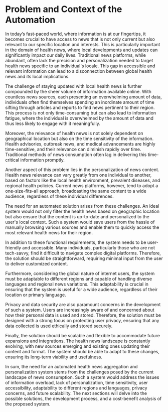 # Problem and Context of the Automation

In today’s fast-paced world, where information is at our fingertips, it becomes crucial to have access to news that is not only current but also relevant to our specific location and interests. This is particularly important in the domain of health news, where local developments and updates can significantly impact our daily lives. Traditional news platforms, while abundant, often lack the precision and personalization needed to target health news specific to an individual's locale. This gap in accessible and relevant information can lead to a disconnection between global health news and its local implications.

The challenge of staying updated with local health news is further compounded by the sheer volume of information available online. With countless news sources, each presenting an overwhelming amount of data, individuals often find themselves spending an inordinate amount of time sifting through articles and reports to find news pertinent to their region. This process is not only time-consuming but can also lead to information fatigue, where the individual is overwhelmed by the amount of data and thus less likely to engage with it meaningfully.

Moreover, the relevance of health news is not solely dependent on geographical location but also on the time sensitivity of the information. Health advisories, outbreak news, and medical advancements are highly time-sensitive, and their relevance can diminish rapidly over time. Traditional methods of news consumption often lag in delivering this time-critical information promptly.

Another aspect of this problem lies in the personalization of news content. Health news relevance can vary greatly from one individual to another, based on factors like the local health environment, prevalent diseases, and regional health policies. Current news platforms, however, tend to adopt a one-size-fits-all approach, broadcasting the same content to a wide audience, regardless of these individual differences.

The need for an automated solution arises from these challenges. An ideal system would not only filter the health news based on geographic location but also ensure that the content is up-to-date and personalized to the user's local context. Such a system would save users from the hassle of manually browsing various sources and enable them to quickly access the most relevant health news for their region.

In addition to these functional requirements, the system needs to be user-friendly and accessible. Many individuals, particularly those who are not tech-savvy, find it difficult to navigate complex digital platforms. Therefore, the solution should be straightforward, requiring minimal input from the user to deliver customized content.

Furthermore, considering the global nature of internet users, the system must be adaptable to different regions and capable of handling diverse languages and regional news variations. This adaptability is crucial in ensuring that the system is useful for a wide audience, regardless of their location or primary language.

Privacy and data security are also paramount concerns in the development of such a system. Users are increasingly aware of and concerned about how their personal data is used and stored. Therefore, the solution must be designed with a strong focus on protecting user privacy, ensuring that any data collected is used ethically and stored securely.

Finally, the solution should be scalable and flexible to accommodate future expansions and integrations. The health news landscape is constantly evolving, with new sources emerging and existing ones updating their content and format. The system should be able to adapt to these changes, ensuring its long-term viability and usefulness.

In sum, the need for an automated health news aggregation and personalization system stems from the challenges posed by the current landscape of news consumption. Such a system would address the issues of information overload, lack of personalization, time sensitivity, user accessibility, adaptability to different regions and languages, privacy concerns, and future scalability. The next sections will delve into the possible solutions, the development process, and a cost-benefit analysis of the proposed system.
